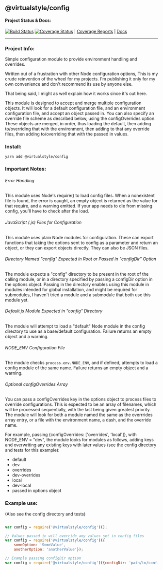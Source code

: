 ## @virtualstyle/config

#### Project Status & Docs:
[![Build Status](https://travis-ci.org/virtualstyle/config.svg?branch=master)](https://travis-ci.org/virtualstyle/config)
[![Coverage Status](https://coveralls.io/repos/github/virtualstyle/config/badge.svg?branch=master)](https://coveralls.io/github/virtualstyle/config?branch=master)
|
[Coverage Reports](https://virtualstyle.github.io/config/coverage)
|
[Docs](https://virtualstyle.github.io/config/)
___
### Project Info:
Simple configuration module to provide environment handling and overrides.

Written out of a frustration with other Node configuration options, This is my crude reinvention of the wheel for my projects. I'm publishing it only for my own convenience and don't recommend its use by anyone else.

That being said, I might as well explain how it works since it's out here.

This module is designed to accept and merge multiple configuration objects. It will look for a default configuration file, and an environment configuration file, and accept an object passed in. You can also specify an override file scheme as described below, using the configOverrides option. These objects are merged, in order, thus loading the default, then adding to/overriding that with the environment, then adding to that any override files, then adding to/overriding that with the passed in values.

### Install:
`yarn add @virtualstyle/config`

### Important Notes:
###### Error Handling
This module uses Node's require() to load config files. When a nonexistent file is found, the error is caught, an empty object is returned as the value for that require, and a warning emitted. If your app needs to die from missing config, you'll have to check after the load.
###### JavaScript (.js) Files for Configuration
This module uses plain Node modules for configuration. These can export functions that  taking the options sent to config as a parameter and return an object, or they can export objects directly. They can also be JSON files.
###### Directory Named "config" Expected in Root or Passed in "configDir" Option
The module expects a "config" directory to be present in the root of the calling module, or in a directory specified by passing a configDir option in the options object. Passing in the directory enables using this module in modules intended for global installation, and might be required for submodules, I haven't tried a module and a submodule that both use this module yet.
###### Default.js Module Expected in "config" Directory
The module will attempt to load a "default" Node module in the config directory to use as a base/default configuration. Failure returns an empty object and a warning.
###### NODE_ENV Configuration File
The module checks `process.env.NODE_ENV`, and if defined, attempts to load a config module of the same name. Failure returns an empty object and a warning.
###### Optional configOverrides Array
You can pass a configOverrides key in the options object to process files to override configurations. This is expected to be an array of filenames, which will be processed sequentially, with the last being given greatest priority. The module will look for both a module named the same as the overrrides array entry, or a file with the environment name, a dash, and the override name.

For example, passing {configOverrides: ['overrides', 'local']}, with NODE_ENV = "dev", the module looks for modules as follows, adding keys and overwriting any existing keys with later values (see the config directory and tests for this example):

- default
- dev
- overrides
- dev-overrides
- local
- dev-local
- passed in options object

### Example use:
(Also see the config directory and tests)
```javascript

var config = require('@virtualstyle/config')();

// Values passed in will override any values set in config files
var config = require('@virtualstyle/config')({
    someOption: 'SomeValue',
    anotherOption: 'anotherValue'});

// Example passing configDir option
var config = require('@virtualstyle/config')({configDir: 'path/to/config'});

```
